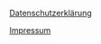 ---
---
<p><a href="/about/privacy-notice">Datenschutzerklärung</a></p>
<p><a href="/about/impressum">Impressum</a></p>
